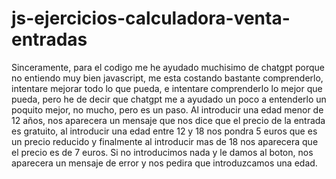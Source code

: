 # js-ejercicios-calculadora-venta-entradas
Sinceramente, para el codigo me he ayudado muchisimo de chatgpt porque no entiendo muy bien javascript,
me esta costando bastante comprenderlo, intentare mejorar todo lo que pueda, e intentare comprenderlo lo mejor que pueda, pero he de decir que chatgpt me a ayudado un poco a entenderlo un poquito mejor, no mucho, pero es un paso. 
Al introducir una edad menor de 12 años, nos aparecera un mensaje que nos dice que el precio de la entrada es gratuito, al introducir una edad entre 12 y 18 nos pondra 5 euros que es un precio reducido y finalmente al introducir mas de 18 nos aparecera que el precio es de 7 euros.
Si no introducimos nada y le damos al boton, nos aparecera un mensaje de error y nos pedira que introduzcamos una edad.